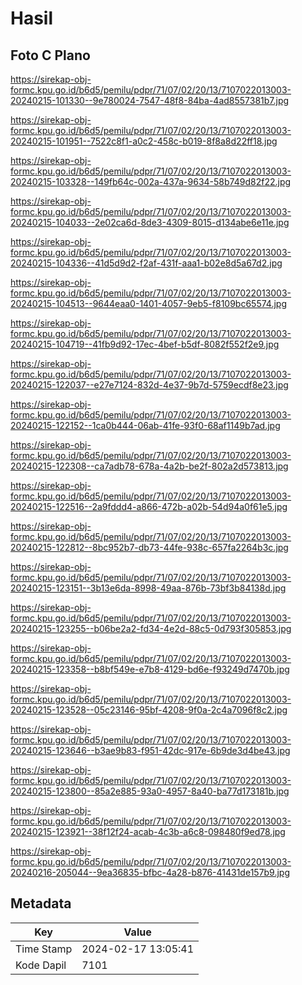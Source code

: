 # Hasil

## Foto C Plano

https://sirekap-obj-formc.kpu.go.id/b6d5/pemilu/pdpr/71/07/02/20/13/7107022013003-20240215-101330--9e780024-7547-48f8-84ba-4ad8557381b7.jpg

https://sirekap-obj-formc.kpu.go.id/b6d5/pemilu/pdpr/71/07/02/20/13/7107022013003-20240215-101951--7522c8f1-a0c2-458c-b019-8f8a8d22ff18.jpg

https://sirekap-obj-formc.kpu.go.id/b6d5/pemilu/pdpr/71/07/02/20/13/7107022013003-20240215-103328--149fb64c-002a-437a-9634-58b749d82f22.jpg

https://sirekap-obj-formc.kpu.go.id/b6d5/pemilu/pdpr/71/07/02/20/13/7107022013003-20240215-104033--2e02ca6d-8de3-4309-8015-d134abe6e11e.jpg

https://sirekap-obj-formc.kpu.go.id/b6d5/pemilu/pdpr/71/07/02/20/13/7107022013003-20240215-104336--41d5d9d2-f2af-431f-aaa1-b02e8d5a67d2.jpg

https://sirekap-obj-formc.kpu.go.id/b6d5/pemilu/pdpr/71/07/02/20/13/7107022013003-20240215-104513--9644eaa0-1401-4057-9eb5-f8109bc65574.jpg

https://sirekap-obj-formc.kpu.go.id/b6d5/pemilu/pdpr/71/07/02/20/13/7107022013003-20240215-104719--41fb9d92-17ec-4bef-b5df-8082f552f2e9.jpg

https://sirekap-obj-formc.kpu.go.id/b6d5/pemilu/pdpr/71/07/02/20/13/7107022013003-20240215-122037--e27e7124-832d-4e37-9b7d-5759ecdf8e23.jpg

https://sirekap-obj-formc.kpu.go.id/b6d5/pemilu/pdpr/71/07/02/20/13/7107022013003-20240215-122152--1ca0b444-06ab-41fe-93f0-68af1149b7ad.jpg

https://sirekap-obj-formc.kpu.go.id/b6d5/pemilu/pdpr/71/07/02/20/13/7107022013003-20240215-122308--ca7adb78-678a-4a2b-be2f-802a2d573813.jpg

https://sirekap-obj-formc.kpu.go.id/b6d5/pemilu/pdpr/71/07/02/20/13/7107022013003-20240215-122516--2a9fddd4-a866-472b-a02b-54d94a0f61e5.jpg

https://sirekap-obj-formc.kpu.go.id/b6d5/pemilu/pdpr/71/07/02/20/13/7107022013003-20240215-122812--8bc952b7-db73-44fe-938c-657fa2264b3c.jpg

https://sirekap-obj-formc.kpu.go.id/b6d5/pemilu/pdpr/71/07/02/20/13/7107022013003-20240215-123151--3b13e6da-8998-49aa-876b-73bf3b84138d.jpg

https://sirekap-obj-formc.kpu.go.id/b6d5/pemilu/pdpr/71/07/02/20/13/7107022013003-20240215-123255--b06be2a2-fd34-4e2d-88c5-0d793f305853.jpg

https://sirekap-obj-formc.kpu.go.id/b6d5/pemilu/pdpr/71/07/02/20/13/7107022013003-20240215-123358--b8bf549e-e7b8-4129-bd6e-f93249d7470b.jpg

https://sirekap-obj-formc.kpu.go.id/b6d5/pemilu/pdpr/71/07/02/20/13/7107022013003-20240215-123528--05c23146-95bf-4208-9f0a-2c4a7096f8c2.jpg

https://sirekap-obj-formc.kpu.go.id/b6d5/pemilu/pdpr/71/07/02/20/13/7107022013003-20240215-123646--b3ae9b83-f951-42dc-917e-6b9de3d4be43.jpg

https://sirekap-obj-formc.kpu.go.id/b6d5/pemilu/pdpr/71/07/02/20/13/7107022013003-20240215-123800--85a2e885-93a0-4957-8a40-ba77d173181b.jpg

https://sirekap-obj-formc.kpu.go.id/b6d5/pemilu/pdpr/71/07/02/20/13/7107022013003-20240215-123921--38f12f24-acab-4c3b-a6c8-098480f9ed78.jpg

https://sirekap-obj-formc.kpu.go.id/b6d5/pemilu/pdpr/71/07/02/20/13/7107022013003-20240216-205044--9ea36835-bfbc-4a28-b876-41431de157b9.jpg


## Metadata

| Key        | Value               |
| ---------- | ------------------- |
| Time Stamp | 2024-02-17 13:05:41 |
| Kode Dapil | 7101                |



